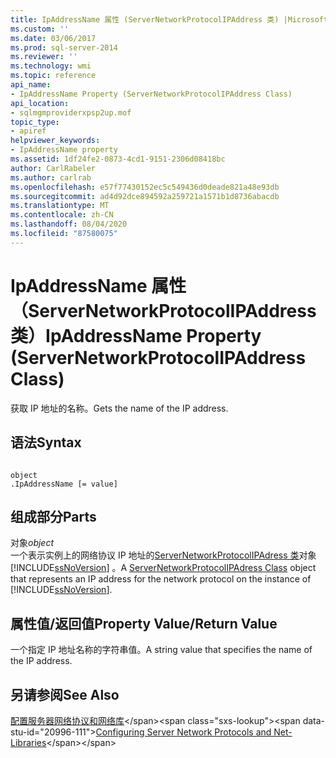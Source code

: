 ```yaml
---
title: IpAddressName 属性 (ServerNetworkProtocolIPAddress 类) |Microsoft Docs
ms.custom: ''
ms.date: 03/06/2017
ms.prod: sql-server-2014
ms.reviewer: ''
ms.technology: wmi
ms.topic: reference
api_name:
- IpAddressName Property (ServerNetworkProtocolIPAddress Class)
api_location:
- sqlmgmproviderxpsp2up.mof
topic_type:
- apiref
helpviewer_keywords:
- IpAddressName property
ms.assetid: 1df24fe2-0873-4cd1-9151-2306d08418bc
author: CarlRabeler
ms.author: carlrab
ms.openlocfilehash: e57f77430152ec5c549436d0deade821a48e93db
ms.sourcegitcommit: ad4d92dce894592a259721a1571b1d8736abacdb
ms.translationtype: MT
ms.contentlocale: zh-CN
ms.lasthandoff: 08/04/2020
ms.locfileid: "87580075"
---
```

# <a name="ipaddressname-property-servernetworkprotocolipaddress-class"></a><span data-ttu-id="20996-102">IpAddressName 属性（ServerNetworkProtocolIPAddress 类）</span><span class="sxs-lookup"><span data-stu-id="20996-102">IpAddressName Property (ServerNetworkProtocolIPAddress Class)</span></span>
  <span data-ttu-id="20996-103">获取 IP 地址的名称。</span><span class="sxs-lookup"><span data-stu-id="20996-103">Gets the name of the IP address.</span></span>  
  
## <a name="syntax"></a><span data-ttu-id="20996-104">语法</span><span class="sxs-lookup"><span data-stu-id="20996-104">Syntax</span></span>  
  
```  
  
object  
.IpAddressName [= value]  
```  
  
## <a name="parts"></a><span data-ttu-id="20996-105">组成部分</span><span class="sxs-lookup"><span data-stu-id="20996-105">Parts</span></span>  
 <span data-ttu-id="20996-106">对象</span><span class="sxs-lookup"><span data-stu-id="20996-106">*object*</span></span>  
 <span data-ttu-id="20996-107">一个表示实例上的网络协议 IP 地址的[ServerNetworkProtocolIPAdress 类](servernetworkprotocolipaddress-class.md)对象 [!INCLUDE[ssNoVersion](../../../includes/ssnoversion-md.md)] 。</span><span class="sxs-lookup"><span data-stu-id="20996-107">A [ServerNetworkProtocolIPAdress Class](servernetworkprotocolipaddress-class.md) object that represents an IP address for the network protocol on the instance of [!INCLUDE[ssNoVersion](../../../includes/ssnoversion-md.md)].</span></span>  
  
## <a name="property-valuereturn-value"></a><span data-ttu-id="20996-108">属性值/返回值</span><span class="sxs-lookup"><span data-stu-id="20996-108">Property Value/Return Value</span></span>  
 <span data-ttu-id="20996-109">一个指定 IP 地址名称的字符串值。</span><span class="sxs-lookup"><span data-stu-id="20996-109">A string value that specifies the name of the IP address.</span></span>  
  
## <a name="see-also"></a><span data-ttu-id="20996-110">另请参阅</span><span class="sxs-lookup"><span data-stu-id="20996-110">See Also</span></span>  
 <span data-ttu-id="20996-111">[配置服务器网络协议和网络库](https://msdn.microsoft.com/library/ms177485\(v=sql.100\).aspx)</span><span class="sxs-lookup"><span data-stu-id="20996-111">[Configuring Server Network Protocols and Net-Libraries](https://msdn.microsoft.com/library/ms177485\(v=sql.100\).aspx)</span></span>  
  
  
